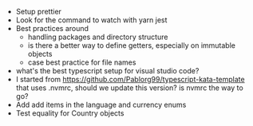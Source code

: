 * Setup prettier
* Look for the command to watch with yarn jest
* Best practices around
  * handling packages and directory structure
  * is there a better way to define getters, especially on immutable objects
  * case best practice for file names
* what's the best typescript setup for visual studio code?
* I started from https://github.com/Pablorg99/typescript-kata-template that uses .nvmrc, should we update this version? is nvmrc the way to go?
* Add add items in the language and currency enums
* Test equality for Country objects
